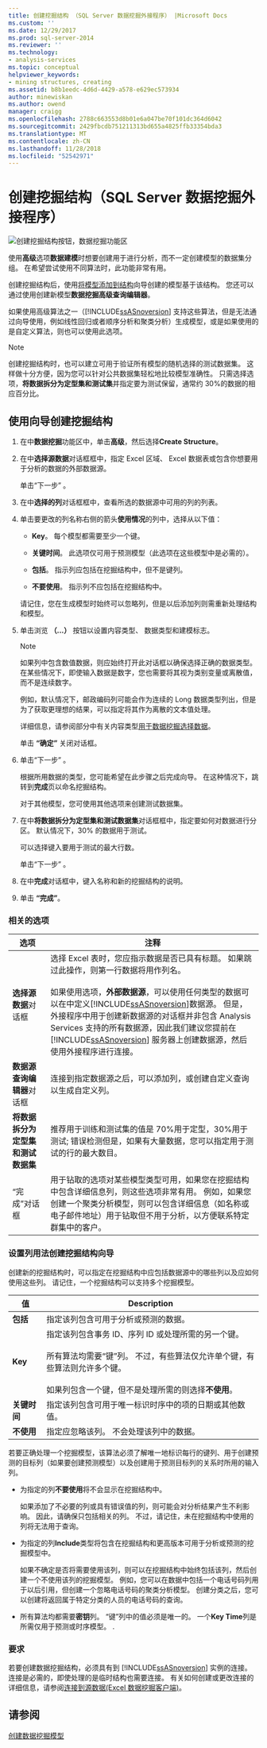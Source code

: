 ```yaml
---
title: 创建挖掘结构 （SQL Server 数据挖掘外接程序） |Microsoft Docs
ms.custom: ''
ms.date: 12/29/2017
ms.prod: sql-server-2014
ms.reviewer: ''
ms.technology:
- analysis-services
ms.topic: conceptual
helpviewer_keywords:
- mining structures, creating
ms.assetid: b8b1eedc-4d6d-4429-a578-e629ec573934
author: minewiskan
ms.author: owend
manager: craigg
ms.openlocfilehash: 2788c663553d8b01e6a047be70f101dc364d6042
ms.sourcegitcommit: 2429fbcdb751211313bd655a4825ffb33354bda3
ms.translationtype: MT
ms.contentlocale: zh-CN
ms.lasthandoff: 11/28/2018
ms.locfileid: "52542971"
---
```

# <a name="create-mining-structure-sql-server-data-mining-add-ins"></a>创建挖掘结构（SQL Server 数据挖掘外接程序）
  ![创建挖掘结构按钮，数据挖掘功能区](media/dmc-createstruct.gif "创建挖掘结构按钮、 数据挖掘功能区")  
  
 使用**高级**选项**数据建模**时想要创建用于进行分析，而不一定创建模型的数据集分组。 在希望尝试使用不同算法时，此功能非常有用。  
  
 创建挖掘结构后，使用[将模型添加到结构](add-model-to-structure-data-mining-add-ins-for-excel.md)向导创建的模型基于该结构。 您还可以通过使用创建新模型**数据挖掘高级查询编辑器**。  
  
 如果使用高级算法之一（[!INCLUDE[ssASnoversion](../includes/ssasnoversion-md.md)] 支持这些算法，但是无法通过向导使用，例如线性回归或者顺序分析和聚类分析）生成模型，或是如果使用的是自定义算法，则也可以使用此选项。  
  
> [!NOTE]  
>  创建挖掘结构时，也可以建立可用于验证所有模型的随机选择的测试数据集。 这样做十分方便，因为您可以针对公共数据集轻松地比较模型准确性。 只需选择选项，**将数据拆分为定型集和测试集**并指定要为测试保留，通常约 30%的数据的相应百分比。  
  
## <a name="use-the-wizard-to-create-a-mining-structure"></a>使用向导创建挖掘结构  
  
1.  在中**数据挖掘**功能区中，单击**高级**，然后选择**Create Structure**。  
  
2.  在中**选择源数据**对话框框中，指定 Excel 区域、 Excel 数据表或包含你想要用于分析的数据的外部数据源。  
  
     单击“下一步” 。  
  
3.  在中**选择的列**对话框框中，查看所选的数据源中可用的列的列表。  
  
4.  单击要更改的列名称右侧的箭头**使用情况**的列中，选择从以下值：  
  
    -   **Key**。 每个模型都需要至少一个键。  
  
    -   **关键时间**。 此选项仅可用于预测模型（此选项在这些模型中是必需的）。  
  
    -   **包括**。 指示列应包括在挖掘结构中，但不是键列。  
  
    -   **不要使用**。 指示列不应包括在挖掘结构中。  
  
     请记住，您在生成模型时始终可以忽略列，但是以后添加列则需重新处理结构和模型。  
  
5.  单击浏览 **（...）** 按钮以设置内容类型、 数据类型和建模标志。  
  
    > [!NOTE]  
    >  如果列中包含数值数据，则应始终打开此对话框以确保选择正确的数据类型。 在某些情况下，即使输入数据是数字，您也需要将其视为类别变量或离散值，而不是连续数字。  
    >   
    >  例如，默认情况下，邮政编码列可能会作为连续的 Long 数据类型列出，但是为了获取更理想的结果，可以指定将其作为离散的文本值处理。  
    >   
    >  详细信息，请参阅部分中有关内容类型[用于数据挖掘选择数据](choosing-data-for-data-mining.md)。  
  
     单击 **“确定”** 关闭对话框。  
  
6.  单击“下一步” 。  
  
     根据所用数据的类型，您可能希望在此步骤之后完成向导。 在这种情况下，跳转到**完成**页以命名挖掘结构。  
  
     对于其他模型，您可使用其他选项来创建测试数据集。  
  
7.  在中**将数据拆分为定型集和测试数据集**对话框框中，指定要如何对数据进行分区。 默认情况下，30% 的数据用于测试。  
  
     可以选择键入要用于测试的最大行数。  
  
     单击“下一步” 。  
  
8.  在中**完成**对话框中，键入名称和新的挖掘结构的说明。  
  
9. 单击 **“完成”**。  
  
### <a name="related-options"></a>相关的选项  
  
|选项|注释|  
|------------|--------------|  
|**选择源数据**对话框|选择 Excel 表时，您应指示数据是否已具有标题。 如果跳过此操作，则第一行数据将用作列名。<br /><br /> 如果使用选项，**外部数据源**，可以使用任何类型的数据可以在中定义[!INCLUDE[ssASnoversion](../includes/ssasnoversion-md.md)]数据源。 但是，外接程序中用于创建新数据源的对话框并非包含 Analysis Services 支持的所有数据源，因此我们建议您提前在 [!INCLUDE[ssASnoversion](../includes/ssasnoversion-md.md)] 服务器上创建数据源，然后使用外接程序进行连接。|  
|**数据源查询编辑器**对话框|连接到指定数据源之后，可以添加列，或创建自定义查询以生成自定义列。|  
|**将数据拆分为定型集和测试数据集**|推荐用于训练和测试集的值是 70%用于定型，30%用于测试; 错误检测但是，如果有大量数据，您可以指定用于测试的行的最大数目。|  
|“完成”对话框|用于钻取的选项对某些模型类型可用，如果您在挖掘结构中包含详细信息列，则这些选项非常有用。 例如，如果您创建一个聚类分析模型，则可以包含详细信息（如名称或电子邮件地址）用于钻取但不用于分析，以方便联系特定群集中的客户。|  
  
###  <a name="Bkmk_strctcolumn"></a> 设置列用法创建挖掘结构向导  
 创建新的挖掘结构时，可以指定在挖掘结构中应包括数据源中的哪些列以及应如何使用这些列。 请记住，一个挖掘结构可以支持多个挖掘模型。  
  
|值|Description|  
|------------|-----------------|  
|**包括**|指定该列包含可用于分析或预测的数据。|  
|**Key**|指定该列包含事务 ID、序列 ID 或处理所需的另一个键。<br /><br /> 所有算法均需要“键”列。 不过，有些算法仅允许单个键，有些算法则允许多个键。<br /><br /> 如果列包含一个键，但不是处理所需的则选择**不使用**。|  
|**关键时间**|指定该列包含可用于唯一标识时序中的项的日期或其他数值。|  
|**不使用**|指定应忽略该列。 不会处理该列中的数据。|  
  
 若要正确处理一个挖掘模型，该算法必须了解唯一地标识每行的键列、用于创建预测的目标列（如果要创建预测模型）以及创建用于预测目标列的关系时所用的输入列。  
  
-   为指定的列**不要使用**将不会显示在挖掘结构中。  
  
     如果添加了不必要的列或具有错误值的列，则可能会对分析结果产生不利影响。 因此，请确保只包括相关的列。 不过，请记住，未在挖掘结构中使用的列将无法用于查询。  
  
-   为指定的列**Include**类型将包含在挖掘结构和更高版本可用于分析或预测的挖掘模型中。  
  
     如果不确定是否将需要使用该列，则可以在挖掘结构中始终包括该列，然后创建一个不使用该列的挖掘模型。 例如，您可以在数据中包括一个电话号码列用于以后引用，但创建一个忽略电话号码的聚类分析模型。 创建分类之后，您可以创建将返回属于特定分类的人员的电话号码的查询。  
  
-   所有算法均都需要**密钥**列。 “键”列中的值必须是唯一的。 一个**Key Time**列是所需仅用于预测或时序模型。 .  
  
### <a name="requirements"></a>要求  
 若要创建数据挖掘结构，必须具有到 [!INCLUDE[ssASnoversion](../includes/ssasnoversion-md.md)] 实例的连接。 连接是必需的，即使处理的是临时结构也需要连接。 有关如何创建或更改连接的详细信息，请参阅[连接到源数据&#40;Excel 数据挖掘客户端&#41;](connect-to-source-data-data-mining-client-for-excel.md)。  
  
## <a name="see-also"></a>请参阅  
 [创建数据挖掘模型](creating-a-data-mining-model.md)  
  
  
